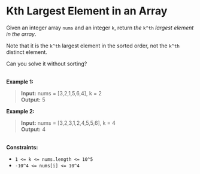 # Kth Largest Element in an Array

Given an integer array `nums` and an integer `k`, return *the* `k^th` *largest element in the array*.

Note that it is the `k^th` largest element in the sorted order, not the `k^th` distinct element.

Can you solve it without sorting?

\
**Example 1:**

> **Input:** nums = [3,2,1,5,6,4], k = 2\
> **Output:** 5

**Example 2:**

> **Input:** nums = [3,2,3,1,2,4,5,5,6], k = 4\
> **Output:** 4

\
**Constraints:**

- `1 <= k <= nums.length <= 10^5`
- `-10^4 <= nums[i] <= 10^4`
